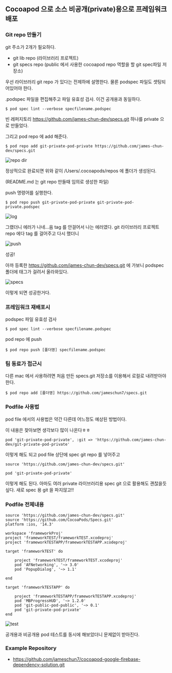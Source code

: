 ## Cocoapod 으로 소스 비공개(private)용으로 프레임워크 배포

### Git repo 만들기

git 주소가 2개가 필요하다.

* git lib repo (라이브러리 프로젝트)
* git specs repo (public 에서 사용한 cocoapod repo 역할을 할 git spec파일 저장소)

우선 라이브러리 git repo 가 있다는 전제하에 설명한다. 물론 podspec 파일도 셋팅되어있어야 한다.

.podspec 파일을 편집해주고 파일 유효성 검사. 이건 공개용과 동일하다.

```
$ pod spec lint --verbose specfilename.podspec
```

빈 레퍼지토리 https://github.com/james-chun-dev/specs.git 하나를 private 으로 만들었다.

그리고 pod repo 에 add 해준다.

```
$ pod repo add git-private-pod-private https://github.com/james-chun-dev/specs.git
```

![repo dir](https://user-images.githubusercontent.com/20632507/104162444-f6792100-5437-11eb-8e9d-20f152268d67.png)

정상적으로 완료되면 위와 같이 /Users/.cocoapods/repos 에 폴더가 생성된다.

(README.md 는 git repo 만들때 임의로 생성한 파일)

push 명령어를 실행한다.

```
$ pod repo push git-private-pod-private git-private-pod-private.podspec
```

![log](https://user-images.githubusercontent.com/20632507/104159737-3689d500-5433-11eb-9355-18d443a0e52e.png)

그랬더니 에러가 나네...음 tag 를 안걸어서 나는 에러였다. git 라이브러리 프로젝트 repo 에다 tag 를 걸어주고 다시 했더니

![push](https://user-images.githubusercontent.com/20632507/104159753-3be71f80-5433-11eb-90f6-3919c6f9be70.png)

성공!

아까 등록한 https://github.com/james-chun-dev/specs.git 에 가보니 podspec 폴더에 태그가 걸려서 올라와있다.

![specs](https://user-images.githubusercontent.com/20632507/104159774-45708780-5433-11eb-90f3-cb9efa266ca5.png)

이렇게 되면 성공한거다. 

### 프레임워크 재배포시

podspec 파일 유효성 검사

```
$ pod spec lint --verbose specfilename.podspec
```

pod repo 에 push

```
$ pod repo push [폴더명] specfilename.podspec
```



### 팀 동료가 접근시

다른 mac 에서 사용하려면 처음 만든 specs.git 저장소를 이용해서 로컬로 내려받아야 한다.

```
$ pod repo add [폴더명] https://github.com/jameschun7/specs.git
```



### Podfile 사용법

pod file 에서의 사용법은 약간 다른데 어느정도 예상된 방법이다.

이 내용은 찾아보면 생각보다 많이 나온다ㅎㅎ

```
pod 'git-private-pod-private', :git => 'https://github.com/james-chun-dev/git-private-pod-private'
```

이렇게 해도 되고 pod file 상단에 spec git repo 를 넣어주고

```
source 'https://github.com/james-chun-dev/specs.git'

pod 'git-private-pod-private'
```

이렇게 해도 된다. 아마도 여러 private 라이브러리용 spec git 으로 활용해도 괜찮을듯 싶다. 새로 spec 용 git 을 파지않고!!

### Podfile 전체내용

```
source 'https://github.com/james-chun-dev/specs.git'
source 'https://github.com/CocoaPods/Specs.git'
platform :ios, '14.3'

workspace 'frameworkProj'
project 'frameworkTEST/frameworkTEST.xcodeproj'
project 'frameworkTESTAPP/frameworkTESTAPP.xcodeproj'

target 'frameworkTEST' do

	project 'frameworkTEST/frameworkTEST.xcodeproj'
	pod 'AFNetworking', '~> 3.0'
	pod 'PopupDialog', '~> 1.1'

end

target 'frameworkTESTAPP' do

	project 'frameworkTESTAPP/frameworkTESTAPP.xcodeproj'
	pod 'MBProgressHUD', '~> 1.2.0'
	pod 'git-public-pod-public', '~> 0.1'
	pod 'git-private-pod-private'
end
```

![test](https://user-images.githubusercontent.com/20632507/104257054-e0af3e80-54bf-11eb-8ffb-6c214d7448e8.png)

공개용과 비공개용 pod 테스트를 동시에 해보았더니 문제없이 받아진다.

### Example Repository

* https://github.com/jameschun7/cocoapod-google-firebase-dependency-solution.git
